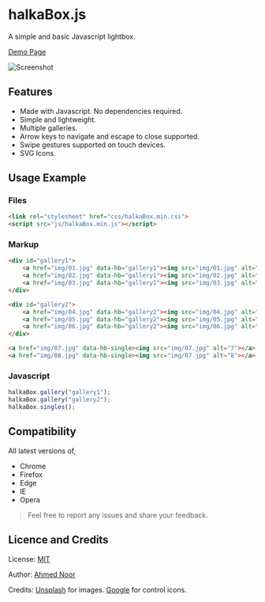 # halkaBox.js
A simple and basic Javascript lightbox.

[Demo Page](https://ahmednooor.github.io/halkaBox.js)

![Screenshot](https://github.com/ahmednooor/halkaBox.js/blob/master/demo/screenshot.png)

## Features
* Made with Javascript. No dependencies required.
* Simple and lightweight.
* Multiple galleries.
* Arrow keys to navigate and escape to close supported.
* Swipe gestures supported on touch devices.
* SVG Icons.

## Usage Example

### Files
```html
<link rel="stylesheet" href="css/halkaBox.min.css">
<script src="js/halkaBox.min.js"></script>
```

### Markup
```html
<div id="gallery1">
    <a href="img/01.jpg" data-hb="gallery1"><img src="img/01.jpg" alt="1"></a>
    <a href="img/02.jpg" data-hb="gallery1"><img src="img/02.jpg" alt="2"></a>
    <a href="img/03.jpg" data-hb="gallery1"><img src="img/03.jpg" alt="3"></a>
</div>

<div id="gallery2">
    <a href="img/04.jpg" data-hb="gallery2"><img src="img/04.jpg" alt="4"></a>
    <a href="img/05.jpg" data-hb="gallery2"><img src="img/05.jpg" alt="5"></a>
    <a href="img/06.jpg" data-hb="gallery2"><img src="img/06.jpg" alt="6"></a>
</div>

<a href="img/07.jpg" data-hb-single><img src="img/07.jpg" alt="7"></a>
<a href="img/08.jpg" data-hb-single><img src="img/07.jpg" alt="8"></a>
```

### Javascript
```javascript
halkaBox.gallery("gallery1");
halkaBox.gallery("gallery2");
halkaBox.singles();
```

## Compatibility
All latest versions of,
* Chrome
* Firefox
* Edge
* IE
* Opera

> Feel free to report any issues and share your feedback.

## Licence and Credits

License: [MIT](https://opensource.org/licenses/MIT)

Author:  [Ahmed Noor](https://github.com/ahmednooor)

Credits: [Unsplash](https://https://unsplash.com/) for images. [Google](https://www.google.com) for control icons.